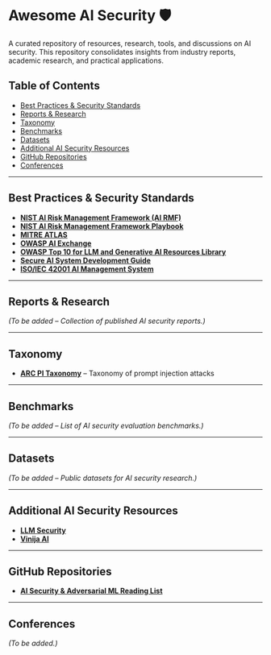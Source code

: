 # Awesome AI Security 🛡️  

A curated repository of resources, research, tools, and discussions on AI security. This repository consolidates insights from industry reports, academic research, and practical applications.  

## Table of Contents  

- [Best Practices & Security Standards](#best-practices--security-standards)  
- [Reports & Research](#reports--research)  
- [Taxonomy](#taxonomy)  
- [Benchmarks](#benchmarks)  
- [Datasets](#datasets)  
- [Additional AI Security Resources](#additional-ai-security-resources)  
- [GitHub Repositories](#github-repositories)  
- [Conferences](#conferences)  

---

## Best Practices & Security Standards  

- **[NIST AI Risk Management Framework (AI RMF)](https://nvlpubs.nist.gov/nistpubs/ai/NIST.AI.100-1.pdf)**
- **[NIST AI Risk Management Framework Playbook](https://airc.nist.gov/airmf-resources/playbook/)**
- **[MITRE ATLAS](http://atlas.mitre.org)**  
- **[OWASP AI Exchange](https://owaspai.org/docs/ai_security_overview/)**  
- **[OWASP Top 10 for LLM and Generative AI Resources Library](https://owasp.org/www-project-top-10-for-large-language-model-applications/)**  
- **[Secure AI System Development Guide](https://owaspai.org/docs/secure_ai_development/)**  
- **[ISO/IEC 42001 AI Management System](https://www.iso.org/standard/81231.html)**  

---

## Reports & Research  

*(To be added – Collection of published AI security reports.)*  

---

## Taxonomy  

- **[ARC PI Taxonomy](https://github.com/Arcanum-Sec/arc_pi_taxonomy)** – Taxonomy of prompt injection attacks  

---

## Benchmarks  

*(To be added – List of AI security evaluation benchmarks.)*  

---

## Datasets  

*(To be added – Public datasets for AI security research.)*  

---

## Additional AI Security Resources  

- **[LLM Security](http://llmsecurity.net)**  
- **[Vinija AI](http://vinija.ai/models/LLM/)**  

---

## GitHub Repositories  

- **[AI Security & Adversarial ML Reading List](https://github.com/AI-secure/awesome-adversarial-machine-learning)**  

---

## Conferences  

*(To be added.)*  
